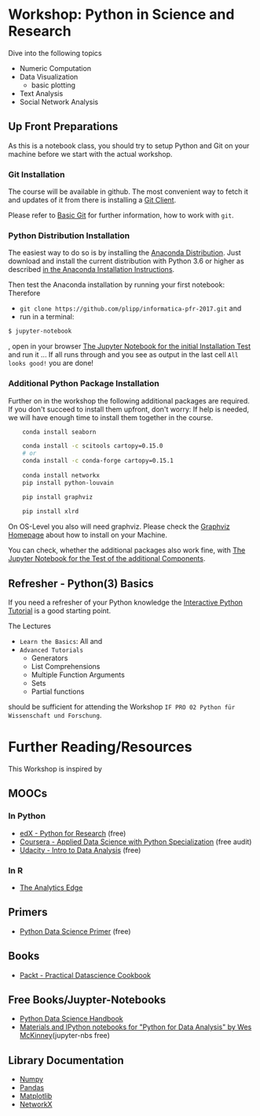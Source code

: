 # Workshop: Python in Science and Research

Dive into the following topics

- Numeric Computation
- Data Visualization
    - basic plotting
- Text Analysis
- Social Network Analysis

## Up Front Preparations

As this is a notebook class, you should try to setup Python and Git on your machine before we start with the actual workshop.

### Git Installation
The course will be available in github. The most convenient way to fetch it and updates of it from there is installing a [Git Client](https://git-scm.com/downloads).

Please refer to [Basic Git](https://git-scm.com/book/en/v2) for further information, how to work with `git`.


### Python Distribution Installation
The easiest way to do so is by installing the [Anaconda Distribution](https://www.continuum.io/).
Just download and install the current distribution with Python 3.6 or higher as described [in the Anaconda Installation Instructions](https://docs.continuum.io/anaconda/install).

Then test the Anaconda installation by running your first notebook:
Therefore 
- `git clone https://github.com/plipp/informatica-pfr-2017.git` and 
- run in a terminal:
```bash
$ jupyter-notebook
```
, open in your browser [The Jupyter Notebook for the initial Installation Test](./nbs/0-a-Test%20of%20the%20Installation.ipynb) and run it ... 
If all runs through and you see as output in the last cell `All looks good!` you are done!

### Additional Python Package Installation

Further on in the workshop the following additional packages are required. 
If you don't succeed to install them upfront, don't worry: If help is needed, we will have enough time to install them together in the course.
```bash
    conda install seaborn

    conda install -c scitools cartopy=0.15.0
    # or
    conda install -c conda-forge cartopy=0.15.1
    
    conda install networkx
    pip install python-louvain

    pip install graphviz
    
    pip install xlrd
```
On OS-Level you also will need graphviz.
Please check the [Graphviz Homepage](http://www.graphviz.org/) about how to install on your Machine.

You can check, whether the additional packages also work fine, with [The Jupyter Notebook for the Test of the additional Components](./nbs/0-b-Additional%20Component%20Installation%20Test.ipynb).

## Refresher - Python(3) Basics
If you need a refresher of your Python knowledge the [Interactive Python Tutorial](https://www.learnpython.org/) is a good starting point.

The Lectures 
- `Learn the Basics`: All and
- `Advanced Tutorials` 
    - Generators
    - List Comprehensions
    - Multiple Function Arguments
    - Sets
    - Partial functions

should be sufficient for attending the Workshop `IF PRO 02 Python für Wissenschaft und Forschung`.

# Further Reading/Resources

This Workshop is inspired by

## MOOCs

### In Python
- [edX - Python for Research](https://www.edx.org/course/using-python-research-harvardx-ph526x) (free)
- [Coursera - Applied Data Science with Python Specialization](https://www.coursera.org/specializations/data-science-python) (free audit)
- [Udacity - Intro to Data Analysis](https://www.udacity.com/course/intro-to-data-analysis--ud170) (free)

### In R
- [The Analytics Edge](https://www.edx.org/course/analytics-edge-mitx-15-071x-3)

## Primers
- [Python Data Science Primer](https://github.com/docmarionum1/python-data-science-primer) (free)

## Books

- [Packt - Practical Datascience Cookbook](https://www.packtpub.com/big-data-and-business-intelligence/practical-data-science-cookbook)

## Free Books/Juypter-Notebooks

- [Python Data Science Handbook](http://nbviewer.jupyter.org/github/jakevdp/PythonDataScienceHandbook/blob/master/notebooks/Index.ipynb)
- [Materials and IPython notebooks for "Python for Data Analysis" by Wes McKinney](https://github.com/wesm/pydata-book)(jupyter-nbs free)


## Library Documentation

- [Numpy](http://www.numpy.org/)
- [Pandas](http://pandas.pydata.org/)
- [Matplotlib](http://matplotlib.org/)
- [NetworkX](http://networkx.readthedocs.io)
